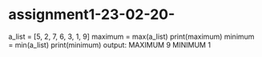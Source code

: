 # assignment1-23-02-20-
a_list = [5, 2, 7, 6, 3, 1, 9]
maximum = max(a_list)
print(maximum)
minimum = min(a_list)
print(minimum)
output:
MAXIMUM 9
MINIMUM 1
